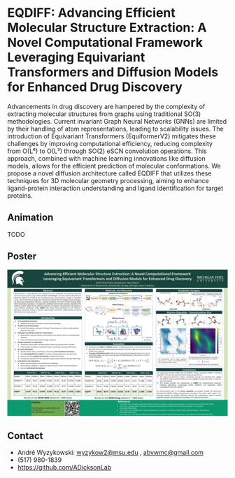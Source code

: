 # EQDIFF: Advancing Efficient Molecular Structure Extraction: A Novel Computational Framework Leveraging Equivariant Transformers and Diffusion Models for Enhanced Drug Discovery

Advancements in drug discovery are hampered by the complexity of extracting molecular structures from graphs using traditional SO(3) methodologies. Current invariant Graph Neural Networks (GNNs) are limited by their handling of atom representations, leading to scalability issues. The introduction of Equivariant Transformers (EquiformerV2) mitigates these challenges by improving computational efficiency, reducing complexity from O(L⁶) to O(L³) through SO(2) eSCN convolution operations. This approach, combined with machine learning innovations like diffusion models, allows for the efficient prediction of molecular conformations. We propose a novel diffusion architecture called EQDIFF that utilizes these techniques for 3D molecular geometry processing, aiming to enhance ligand-protein interaction understanding and ligand identification for target proteins.

## Animation

TODO

## Poster
<img src="Poster.png" alt="architecture" width="800"/>

## Contact

* André Wyzykowski: wyzykow2@msu.edu , abvwmc@gmail.com
*  (517) 980-1839
*  https://github.com/ADicksonLab

